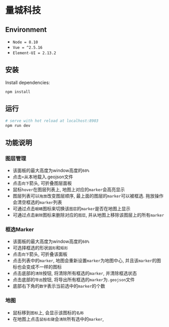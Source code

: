 # 量城科技

## Environment

- `Node = 8.10`
- `Vue = ^2.5.16`
- `Element-UI = 2.13.2`

## 安装

Install dependencies:
 
    npm install

## 运行

``` bash
# serve with hot reload at localhost:8903
npm run dev
```


## 功能说明
### 图层管理
+ 该面板的最大高度为window高度的`60%`
+ 点击`+`从本地载入.geojson文件
+ 点击`向下`箭头, 可折叠图层面板
+ 鼠标`hover`在图层列表上, 地图上对应的`marker`会高亮显示
+ 图层列表可以`拖放`改变图层顺序, 最上面的图层的`marker`可以被框选. 拖放操作会清空框选的`marker`列表
+ 可通过点击`眼睛`图标来切换该`图层`的`marker`是否在地图上显示
+ 可通过点击`删除`图标来删除对应的`图层`, 并从地图上移除该图层上的所有`marker`

### 框选Marker
+ 该面板的最大高度为window高度的`60%`
+ 可选择框选的形状`圆形`和`矩形`
+ 点击`向下`箭头, 可折叠该面板
+ 点击列表中的`marker`, 地图会重新设置`marker`为地图中心, 并且该`marker`的图标也会变成不一样的图标
+ 点击底部的`清除`按钮, 将清除所有框选的`marker`, 并清除框选状态
+ 点击底部的`导出`按钮, 将导出所有框选的`marker`为`.geojson`文件
+ 底部右下角的`数字`表示当前选中的`marker`的个数

### 地图
+ 鼠标移到`图标`上, 会显示该图标的`名称`
+ 在地图上点击`鼠标右键`会`清除`所有选中的`marker`, 

